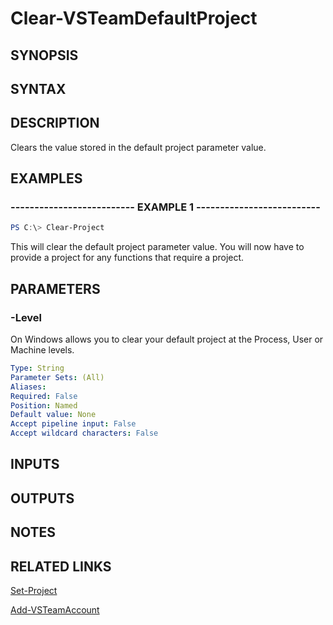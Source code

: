 <!-- #include "./common/header.md" -->

# Clear-VSTeamDefaultProject

## SYNOPSIS

<!-- #include "./synopsis/Clear-VSTeamDefaultProject.md" -->

## SYNTAX

## DESCRIPTION

Clears the value stored in the default project parameter value.

## EXAMPLES

### -------------------------- EXAMPLE 1 --------------------------

```PowerShell
PS C:\> Clear-Project
```

This will clear the default project parameter value. You will now have to provide a project for any functions that require a project.

## PARAMETERS

### -Level

On Windows allows you to clear your default project at the Process, User or Machine levels.

```yaml
Type: String
Parameter Sets: (All)
Aliases:
Required: False
Position: Named
Default value: None
Accept pipeline input: False
Accept wildcard characters: False
```

## INPUTS

## OUTPUTS

## NOTES

## RELATED LINKS

[Set-Project](Set-Project.md)

[Add-VSTeamAccount](Add-VSTeamAccount.md)